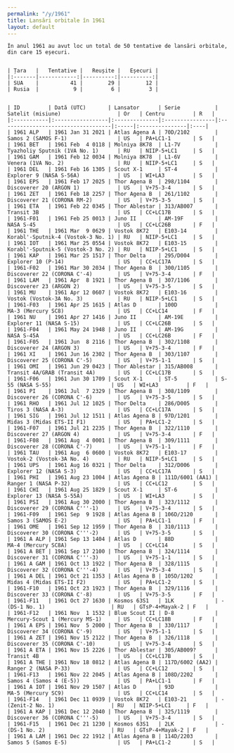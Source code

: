 ```yaml
---
permalink: "/y/1961"
title: Lansări orbitale în 1961
layout: default
---
```


    În anul 1961 au avut loc un total de 50 tentative de lansări orbitale, din care 15 eșecuri.
    
    
    | Țara   |   Tentative |   Reușite |   Eșecuri |
    |:-------|------------:|----------:|----------:|
    | SUA    |          41 |        29 |        12 |
    | Rusia  |           9 |         6 |         3 |
    
    
    | ID         | Dată (UTC)       | Lansator      | Serie           | Satelit (misiune)                  | Or   | Centru         | R   |
    |:-----------|:-----------------|:--------------|:----------------|:-----------------------------------|:-----|:---------------|:----|
    | 1961 ALP   | 1961 Jan 31 2021 | Atlas Agena A | 70D/2102        | Samos 2 (SAMOS F-1)                | US   | PA+LC1-1       | S   |
    | 1961 BET   | 1961 Feb  4 0118 | Molniya 8K78  | L1-7V           | Tyazholiy Sputnik (1VA No. 1)      | RU   | NIIP-5+LC1     | S   |
    | 1961 GAM   | 1961 Feb 12 0034 | Molniya 8K78  | L1-6V           | Venera (1VA No. 2)                 | RU   | NIIP-5+LC1     | S   |
    | 1961 DEL   | 1961 Feb 16 1305 | Scout X-1     | ST-4            | Explorer 9 (NASA S-56A)            | US   | WI+LA3         | S   |
    | 1961 EPS   | 1961 Feb 17 2025 | Thor Agena B  | 298/1104        | Discoverer 20 (ARGON 1)            | US   | V+75-3-4       | S   |
    | 1961 ZET   | 1961 Feb 18 2257 | Thor Agena B  | 261/1102        | Discoverer 21 (CORONA RM-2)        | US   | V+75-3-5       | S   |
    | 1961 ETA   | 1961 Feb 22 0345 | Thor Ablestar | 313/AB007       | Transit 3B                         | US   | CC+LC17B       | S   |
    | 1961-F01   | 1961 Feb 25 0013 | Juno II       | AM-19F          | NASA S-45                          | US   | CC+LC26B       | F   |
    | 1961 THE   | 1961 Mar  9 0629 | Vostok 8K72   | E103-14         | Korabl'-Sputnik-4 (Vostok-3 No. 1) | RU   | NIIP-5+LC1     | S   |
    | 1961 IOT   | 1961 Mar 25 0554 | Vostok 8K72   | E103-15         | Korabl'-Sputnik-5 (Vostok-3 No. 2) | RU   | NIIP-5+LC1     | S   |
    | 1961 KAP   | 1961 Mar 25 1517 | Thor Delta    | 295/D004        | Explorer 10 (P-14)                 | US   | CC+LC17A       | S   |
    | 1961-F02   | 1961 Mar 30 2034 | Thor Agena B  | 300/1105        | Discoverer 22 (CORONA C'-4)        | US   | V+75-3-4       | F   |
    | 1961 LAM   | 1961 Apr  8 1921 | Thor Agena B  | 307/1106        | Discoverer 23 (ARGON 2)            | US   | V+75-3-5       | S   |
    | 1961 MU    | 1961 Apr 12 0607 | Vostok 8K72   | E103-16         | Vostok (Vostok-3A No. 3)           | RU   | NIIP-5+LC1     | S   |
    | 1961-F03   | 1961 Apr 25 1615 | Atlas D       | 100D            | MA-3 (Mercury SC8)                 | US   | CC+LC14        | F   |
    | 1961 NU    | 1961 Apr 27 1416 | Juno II       | AM-19E          | Explorer 11 (NASA S-15)            | US   | CC+LC26B       | S   |
    | 1961-F04   | 1961 May 24 1948 | Juno II       | AM-19G          | NASA S-45A                         | US   | CC+LC26B       | F   |
    | 1961-F05   | 1961 Jun  8 2116 | Thor Agena B  | 302/1108        | Discoverer 24 (ARGON 3)            | US   | V+75-3-4       | F   |
    | 1961 XI    | 1961 Jun 16 2302 | Thor Agena B  | 303/1107        | Discoverer 25 (CORONA C'-5)        | US   | V+75-1-1       | S   |
    | 1961 OMI   | 1961 Jun 29 0423 | Thor Ablestar | 315/AB008       | Transit 4A/GRAB (Transit 4A)       | US   | CC+LC17B       | S   |
    | 1961-F06   | 1961 Jun 30 1709 | Scout X-1     | ST-5            | S-55 (NASA S-55)                   | US   | WI+LA3         | F   |
    | 1961 PI    | 1961 Jul  7 2329 | Thor Agena B  | 308/1109        | Discoverer 26 (CORONA C'-6)        | US   | V+75-3-5       | S   |
    | 1961 RHO   | 1961 Jul 12 1025 | Thor Delta    | 286/D005        | Tiros 3 (NASA A-3)                 | US   | CC+LC17A       | S   |
    | 1961 SIG   | 1961 Jul 12 1511 | Atlas Agena B | 97D/1201        | Midas 3 (Midas ETS-II F1)          | US   | PA+LC1-2       | S   |
    | 1961-F07   | 1961 Jul 21 2235 | Thor Agena B  | 322/1110        | Discoverer 27 (ARGON 4)            | US   | V+75-3-4       | F   |
    | 1961-F08   | 1961 Aug  4 0001 | Thor Agena B  | 309/1111        | Discoverer 28 (CORONA C'-7)        | US   | V+75-1-1       | F   |
    | 1961 TAU   | 1961 Aug  6 0600 | Vostok 8K72   | E103-17         | Vostok-2 (Vostok-3A No. 4)         | RU   | NIIP-5+LC1     | S   |
    | 1961 UPS   | 1961 Aug 16 0321 | Thor Delta    | 312/D006        | Explorer 12 (NASA S-3)             | US   | CC+LC17A       | S   |
    | 1961 PHI   | 1961 Aug 23 1004 | Atlas Agena B | 111D/6001 (AA1) | Ranger 1 (NASA P-32)               | US   | CC+LC12        | S   |
    | 1961 CHI   | 1961 Aug 25 1829 | Scout X-1     | ST-6            | Explorer 13 (NASA S-55A)           | US   | WI+LA3         | S   |
    | 1961 PSI   | 1961 Aug 30 2000 | Thor Agena B  | 323/1112        | Discoverer 29 (CORONA C'''-1)      | US   | V+75-3-4       | S   |
    | 1961-F09   | 1961 Sep  9 1928 | Atlas Agena B | 106D/2120       | Samos 3 (SAMOS E-2)                | US   | PA+LC1-1       | F   |
    | 1961 OME   | 1961 Sep 12 1959 | Thor Agena B  | 310/1113        | Discoverer 30 (CORONA C'''-2)      | US   | V+75-3-5       | S   |
    | 1961 A ALP | 1961 Sep 13 1404 | Atlas D       | 88D             | MA-4 (Mercury SC8A)                | US   | CC+LC14        | S   |
    | 1961 A BET | 1961 Sep 17 2100 | Thor Agena B  | 324/1114        | Discoverer 31 (CORONA C'''-3)      | US   | V+75-1-1       | S   |
    | 1961 A GAM | 1961 Oct 13 1922 | Thor Agena B  | 328/1115        | Discoverer 32 (CORONA C'''-4)      | US   | V+75-3-4       | S   |
    | 1961 A DEL | 1961 Oct 21 1353 | Atlas Agena B | 105D/1202       | Midas 4 (Midas ETS-II F2)          | US   | PA+LC1-2       | S   |
    | 1961-F10   | 1961 Oct 23 1923 | Thor Agena B  | 329/1116        | Discoverer 33 (CORONA C'-8)        | US   | V+75-3-5       | F   |
    | 1961-F11   | 1961 Oct 27 1630 | Kosmos 63S1   | 1LK             | - (DS-1 No. 1)                     | RU   | GTsP-4+Mayak-2 | F   |
    | 1961-F12   | 1961 Nov  1 1532 | Blue Scout II | D-8             | Mercury-Scout 1 (Mercury MS-1)     | US   | CC+LC18B       | F   |
    | 1961 A EPS | 1961 Nov  5 2000 | Thor Agena B  | 330/1117        | Discoverer 34 (CORONA C'-9)        | US   | V+75-1-1       | S   |
    | 1961 A ZET | 1961 Nov 15 2122 | Thor Agena B  | 326/1118        | Discoverer 35 (CORONA C'-10)       | US   | V+75-3-4       | S   |
    | 1961 A ETA | 1961 Nov 15 2226 | Thor Ablestar | 305/AB009?      | Transit 4B                         | US   | CC+LC17B       | S   |
    | 1961 A THE | 1961 Nov 18 0812 | Atlas Agena B | 117D/6002 (AA2) | Ranger 2 (NASA P-33)               | US   | CC+LC12        | S   |
    | 1961-F13   | 1961 Nov 22 2045 | Atlas Agena B | 108D/2202       | Samos 4 (Samos 4 (E-5))            | US   | PA+LC1-1       | F   |
    | 1961 A IOT | 1961 Nov 29 1507 | Atlas D       | 93D             | MA-5 (Mercury SC9)                 | US   | CC+LC14        | S   |
    | 1961-F14   | 1961 Dec 11 0939 | Vostok 8K72   | E103-21         | - (Zenit-2 No. 1)                  | RU   | NIIP-5+LC1     | F   |
    | 1961 A KAP | 1961 Dec 12 2040 | Thor Agena B  | 325/1119        | Discoverer 36 (CORONA C'''-5)      | US   | V+75-3-4       | S   |
    | 1961-F15   | 1961 Dec 21 1230 | Kosmos 63S1   | 2LK             | - (DS-1 No. 2)                     | RU   | GTsP-4+Mayak-2 | F   |
    | 1961 A LAM | 1961 Dec 22 1912 | Atlas Agena B | 114D/2203       | Samos 5 (Samos E-5)                | US   | PA+LC1-2       | S   |

